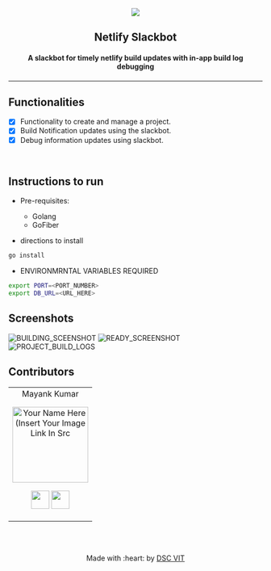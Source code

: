 
<p align="center">
<a href="https://dscvit.com">
	<img src="https://user-images.githubusercontent.com/30529572/72455010-fb38d400-37e7-11ea-9c1e-8cdeb5f5906e.png" />
</a>
	<h2 align="center"> Netlify Slackbot </h2>
	<h4 align="center"> A slackbot for timely netlify build updates with in-app build log debugging <h4>
</p>

---
## Functionalities
- [X]  Functionality to create and manage a project.
- [X]  Build Notification updates using the slackbot.
- [X]  Debug information updates using slackbot.
<br>


## Instructions to run

* Pre-requisites:
	-	Golang
	-	GoFiber

* directions to install
```bash
go install
```

* ENVIRONMRNTAL VARIABLES REQUIRED

```bash
export PORT=<PORT_NUMBER>
export DB_URL=<URL_HERE>
```
## Screenshots
![BUILDING_SCEENSHOT](https://raw.githubusercontent.com/mayankkumar2/netlify-slackbot/master/screenshots/1.png)
![READY_SCREENSHOT](https://raw.githubusercontent.com/mayankkumar2/netlify-slackbot/master/screenshots/2.png)
![PROJECT_BUILD_LOGS](https://raw.githubusercontent.com/mayankkumar2/netlify-slackbot/master/screenshots/3.png)
## Contributors

<table>
<tr align="center">


<td>
Mayank Kumar
<p align="center">
<img src = "https://dscvit.com/images/techteam/mayank.jpg" width="150" height="150" alt="Your Name Here (Insert Your Image Link In Src">
</p>
<p align="center">
<a href = "https://github.com/mayankkumar2"><img src = "http://www.iconninja.com/files/241/825/211/round-collaboration-social-github-code-circle-network-icon.svg" width="36" height = "36"/></a>
<a href = "https://www.linkedin.com/in/mayank-kumar-855b0821/">
<img src = "http://www.iconninja.com/files/863/607/751/network-linkedin-social-connection-circular-circle-media-icon.svg" width="36" height="36"/>
</a>
</p>
</td>
</tr>
  </table>

<br>
<br>

<p align="center">
	Made with :heart: by <a href="https://dscvit.com">DSC VIT</a>
</p>
